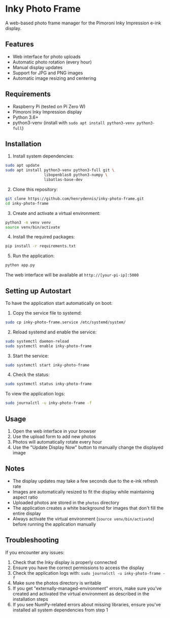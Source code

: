 # Inky Photo Frame

A web-based photo frame manager for the Pimoroni Inky Impression e-ink display.

## Features

- Web interface for photo uploads
- Automatic photo rotation (every hour)
- Manual display updates
- Support for JPG and PNG images
- Automatic image resizing and centering

## Requirements

- Raspberry Pi (tested on Pi Zero W)
- Pimoroni Inky Impression display
- Python 3.6+
- python3-venv (install with `sudo apt install python3-venv python3-full`)

## Installation

1. Install system dependencies:
```bash
sudo apt update
sudo apt install python3-venv python3-full git \
                 libopenblas0 python3-numpy \
                 libatlas-base-dev
```

2. Clone this repository:
```bash
git clone https://github.com/henrydennis/inky-photo-frame.git
cd inky-photo-frame
```

3. Create and activate a virtual environment:
```bash
python3 -m venv venv
source venv/bin/activate
```

4. Install the required packages:
```bash
pip install -r requirements.txt
```

5. Run the application:
```bash
python app.py
```

The web interface will be available at `http://[your-pi-ip]:5000`

## Setting up Autostart

To have the application start automatically on boot:

1. Copy the service file to systemd:
```bash
sudo cp inky-photo-frame.service /etc/systemd/system/
```

2. Reload systemd and enable the service:
```bash
sudo systemctl daemon-reload
sudo systemctl enable inky-photo-frame
```

3. Start the service:
```bash
sudo systemctl start inky-photo-frame
```

4. Check the status:
```bash
sudo systemctl status inky-photo-frame
```

To view the application logs:
```bash
sudo journalctl -u inky-photo-frame -f
```

## Usage

1. Open the web interface in your browser
2. Use the upload form to add new photos
3. Photos will automatically rotate every hour
4. Use the "Update Display Now" button to manually change the displayed image

## Notes

- The display updates may take a few seconds due to the e-ink refresh rate
- Images are automatically resized to fit the display while maintaining aspect ratio
- Uploaded photos are stored in the `photos` directory
- The application creates a white background for images that don't fill the entire display
- Always activate the virtual environment (`source venv/bin/activate`) before running the application manually

## Troubleshooting

If you encounter any issues:

1. Check that the Inky display is properly connected
2. Ensure you have the correct permissions to access the display
3. Check the application logs with: `sudo journalctl -u inky-photo-frame -f`
4. Make sure the photos directory is writable
5. If you get "externally-managed-environment" errors, make sure you've created and activated the virtual environment as described in the installation steps
6. If you see NumPy-related errors about missing libraries, ensure you've installed all system dependencies from step 1
